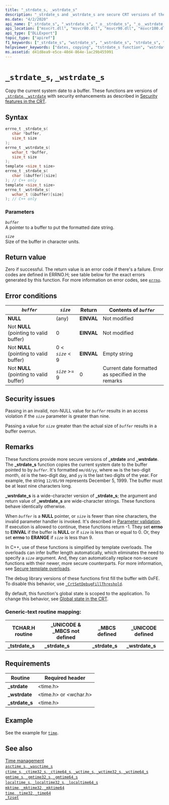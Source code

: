 ```yaml
---
title: "_strdate_s, _wstrdate_s"
description: "_strdate_s and _wstrdate_s are secure CRT versions of the _strdate and _wstrdate functions that put the current date in a buffer."
ms.date: "4/2/2020"
api_name: ["_strdate_s", "_wstrdate_s", "_o__strdate_s", "_o__wstrdate_s"]
api_location: ["msvcrt.dll", "msvcr80.dll", "msvcr90.dll", "msvcr100.dll", "msvcr100_clr0400.dll", "msvcr110.dll", "msvcr110_clr0400.dll", "msvcr120.dll", "msvcr120_clr0400.dll", "ucrtbase.dll", "api-ms-win-crt-time-l1-1-0.dll", "api-ms-win-crt-private-l1-1-0.dll"]
api_type: ["DLLExport"]
topic_type: ["apiref"]
f1_keywords: ["_strdate_s", "wstrdate_s", "_wstrdate_s", "strdate_s", "_tstrdate_s"]
helpviewer_keywords: ["dates, copying", "tstrdate_s function", "wstrdate_s function", "_tstrdate_s function", "strdate_s function", "copying dates", "_strdate_s function", "_wstrdate_s function"]
ms.assetid: d41d8ea9-e5ce-40d4-864e-1ac29b455991
---
```

# `_strdate_s`, `_wstrdate_s`

Copy the current system date to a buffer. These functions are versions of [`_strdate`, `_wstrdate`](strdate-wstrdate.md) with security enhancements as described in [Security features in the CRT](../security-features-in-the-crt.md).

## Syntax

```C
errno_t _strdate_s(
   char *buffer,
   size_t size
);
errno_t _wstrdate_s(
   wchar_t *buffer,
   size_t size
);
template <size_t size>
errno_t _strdate_s(
   char (&buffer)[size]
); // C++ only
template <size_t size>
errno_t _wstrdate_s(
   wchar_t (&buffer)[size]
); // C++ only
```

### Parameters

*`buffer`*\
A pointer to a buffer to put the formatted date string.

*`size`*\
Size of the buffer in character units.

## Return value

Zero if successful. The return value is an error code if there's a failure. Error codes are defined in ERRNO.H; see table below for the exact errors generated by this function. For more information on error codes, see [`errno`](../errno-constants.md).

## Error conditions

|*`buffer`*|*`size`*|Return|Contents of *`buffer`*|
|--------------|------------------------|------------|--------------------------|
|**NULL**|(any)|**EINVAL**|Not modified|
|Not **NULL** (pointing to valid buffer)|0|**EINVAL**|Not modified|
|Not **NULL** (pointing to valid buffer)|0 < *`size`* < 9|**EINVAL**|Empty string|
|Not **NULL** (pointing to valid buffer)|*`size`* >= 9|0|Current date formatted as specified in the remarks|

## Security issues

Passing in an invalid, non-NULL value for *`buffer`* results in an access violation if the *`size`* parameter is greater than nine.

Passing a value for *`size`* greater than the actual size of *`buffer`* results in a buffer overrun.

## Remarks

These functions provide more secure versions of **_strdate** and **_wstrdate**. The **_strdate_s** function copies the current system date to the buffer pointed to by *`buffer`*. It's formatted `mm/dd/yy`, where `mm` is the two-digit month, `dd` is the two-digit day, and `yy` is the last two digits of the year. For example, the string `12/05/99` represents December 5, 1999. The buffer must be at least nine characters long.

**_wstrdate_s** is a wide-character version of **_strdate_s**; the argument and return value of **_wstrdate_s** are wide-character strings. These functions behave identically otherwise.

When *`buffer`* is a **NULL** pointer, or *`size`* is fewer than nine characters, the invalid parameter handler is invoked. It's described in [Parameter validation](../parameter-validation.md). If execution is allowed to continue, these functions return -1. They set **errno** to **EINVAL** if the buffer is **NULL** or if *`size`* is less than or equal to 0. Or, they set **errno** to **ERANGE** if *`size`* is less than 9.

In C++, use of these functions is simplified by template overloads. The overloads can infer buffer length automatically, which eliminates the need to specify a *`size`* argument. And, they can automatically replace non-secure functions with their newer, more secure counterparts. For more information, see [Secure template overloads](../secure-template-overloads.md).

The debug library versions of these functions first fill the buffer with 0xFE. To disable this behavior, use [`_CrtSetDebugFillThreshold`](crtsetdebugfillthreshold.md).

By default, this function's global state is scoped to the application. To change this behavior, see [Global state in the CRT](../global-state.md).

### Generic-text routine mapping:

|TCHAR.H routine|_UNICODE & _MBCS not defined|_MBCS defined|_UNICODE defined|
|---------------------|------------------------------------|--------------------|-----------------------|
|**_tstrdate_s**|**_strdate_s**|**_strdate_s**|**_wstrdate_s**|

## Requirements

|Routine|Required header|
|-------------|---------------------|
|**_strdate**|\<time.h>|
|**_wstrdate**|\<time.h> or \<wchar.h>|
|**_strdate_s**|\<time.h>|

## Example

See the example for [`time`](time-time32-time64.md).

## See also

[Time management](../time-management.md)\
[`asctime_s`, `_wasctime_s`](asctime-s-wasctime-s.md)\
[`ctime_s`, `_ctime32_s`, `_ctime64_s`, `_wctime_s`, `_wctime32_s`, `_wctime64_s`](ctime-s-ctime32-s-ctime64-s-wctime-s-wctime32-s-wctime64-s.md)\
[`gmtime_s`, `_gmtime32_s`, `_gmtime64_s`](gmtime-s-gmtime32-s-gmtime64-s.md)\
[`localtime_s`, `_localtime32_s`, `_localtime64_s`](localtime-s-localtime32-s-localtime64-s.md)\
[`mktime`, `_mktime32`, `_mktime64`](mktime-mktime32-mktime64.md)\
[`time`, `_time32`, `_time64`](time-time32-time64.md)\
[`_tzset`](tzset.md)
